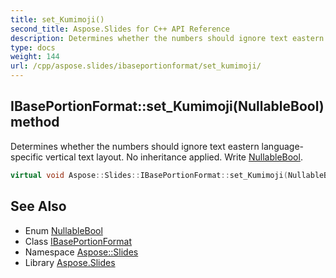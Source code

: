 ```yaml
---
title: set_Kumimoji()
second_title: Aspose.Slides for C++ API Reference
description: Determines whether the numbers should ignore text eastern language-specific vertical text layout. No inheritance applied. Write NullableBool.
type: docs
weight: 144
url: /cpp/aspose.slides/ibaseportionformat/set_kumimoji/
---
```

## IBasePortionFormat::set_Kumimoji(NullableBool) method


Determines whether the numbers should ignore text eastern language-specific vertical text layout. No inheritance applied. Write [NullableBool](../../nullablebool/).

```cpp
virtual void Aspose::Slides::IBasePortionFormat::set_Kumimoji(NullableBool value)=0
```

## See Also

* Enum [NullableBool](../nullablebool/)
* Class [IBasePortionFormat](./)
* Namespace [Aspose::Slides](../)
* Library [Aspose.Slides](../../)